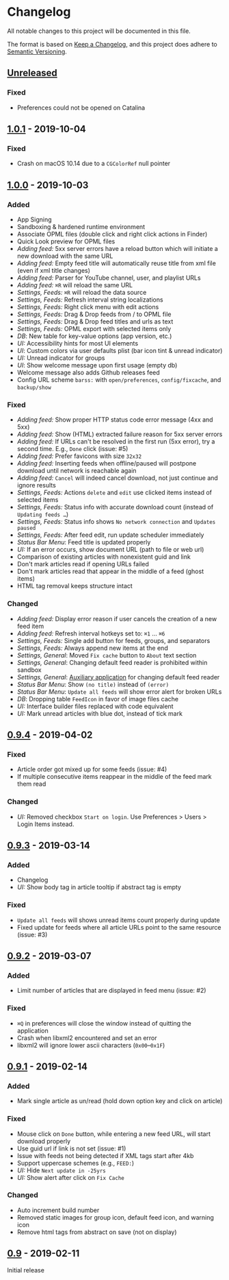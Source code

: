 # Changelog
All notable changes to this project will be documented in this file.

The format is based on [Keep a Changelog](https://keepachangelog.com/en/1.0.0/),
and this project does adhere to [Semantic Versioning](https://semver.org/spec/v2.0.0.html).


## [Unreleased]
### Fixed
- Preferences could not be opened on Catalina

## [1.0.1] - 2019-10-04
### Fixed
- Crash on macOS 10.14 due to a `CGColorRef` null pointer


## [1.0.0] - 2019-10-03
### Added
- App Signing
- Sandboxing & hardened runtime environment
- Associate OPML files (double click and right click actions in Finder)
- Quick Look preview for OPML files
- *Adding feed:* 5xx server errors have a reload button which will initiate a new download with the same URL
- *Adding feed:* Empty feed title will automatically reuse title from xml file (even if xml title changes)
- *Adding feed:* Parser for YouTube channel, user, and playlist URLs
- *Adding feed:* `⌘R` will reload the same URL
- *Settings, Feeds:* `⌘R` will reload the data source
- *Settings, Feeds:* Refresh interval string localizations
- *Settings, Feeds:* Right click menu with edit actions
- *Settings, Feeds:* Drag & Drop feeds from / to OPML file
- *Settings, Feeds:* Drag & Drop feed titles and urls as text
- *Settings, Feeds:* OPML export with selected items only
- *DB*: New table for key-value options (app version, etc.)
- *UI:* Accessibility hints for most UI elements
- *UI*: Custom colors via user defaults plist (bar icon tint & unread indicator)
- *UI:* Unread indicator for groups
- *UI*: Show welcome message upon first usage (empty db)
- Welcome message also adds Github releases feed
- Config URL scheme `barss:` with `open/preferences`, `config/fixcache`, and `backup/show`

### Fixed
- *Adding feed:* Show proper HTTP status code error message (4xx and 5xx)
- *Adding feed:* Show (HTML) extracted failure reason for 5xx server errors
- *Adding feed:* If URLs can't be resolved in the first run (5xx error), try a second time. E.g., `Done` click (issue: #5)
- *Adding feed:* Prefer favicons with size `32x32`
- *Adding feed:* Inserting feeds when offline/paused will postpone download until network is reachable again
- *Adding feed:* `Cancel` will indeed cancel download, not just continue and ignore results
- *Settings, Feeds:* Actions `delete` and `edit` use clicked items instead of selected items
- *Settings, Feeds:* Status info with accurate download count (instead of `Updating feeds …`)
- *Settings, Feeds:* Status info shows `No network connection` and `Updates paused`
- *Settings, Feeds:* After feed edit, run update scheduler immediately
- *Status Bar Menu*: Feed title is updated properly
- *UI:* If an error occurs, show document URL (path to file or web url)
- Comparison of existing articles with nonexistent guid and link
- Don't mark articles read if opening URLs failed
- Don't mark articles read that appear in the middle of a feed (ghost items)
- HTML tag removal keeps structure intact

### Changed
- *Adding feed:* Display error reason if user cancels the creation of a new feed item
- *Adding feed:* Refresh interval hotkeys set to: `⌘1` … `⌘6`
- *Settings, Feeds:* Single add button for feeds, groups, and separators
- *Settings, Feeds:* Always append new items at the end
- *Settings, General*: Moved `Fix cache` button to `About` text section
- *Settings, General*: Changing default feed reader is prohibited within sandbox
- *Settings, General*: [Auxiliary application](https://github.com/relikd/URL-Scheme-Defaults) for changing default feed reader
- *Status Bar Menu*: Show `(no title)` instead of `(error)`
- *Status Bar Menu*: `Update all feeds` will show error alert for broken URLs
- *DB*: Dropping table `FeedIcon` in favor of image files cache
- *UI:* Interface builder files replaced with code equivalent
- *UI:* Mark unread articles with blue dot, instead of tick mark


## [0.9.4] - 2019-04-02
### Fixed
- Article order got mixed up for some feeds (issue: #4)
- If multiple consecutive items reappear in the middle of the feed mark them read

### Changed
- *UI:* Removed checkbox `Start on login`. Use Preferences > Users > Login Items instead.


## [0.9.3] - 2019-03-14
### Added
- Changelog
- *UI:* Show body tag in article tooltip if abstract tag is empty

### Fixed
- `Update all feeds` will shows unread items count properly during update
- Fixed update for feeds where all article URLs point to the same resource (issue: #3)


## [0.9.2] - 2019-03-07
### Added
- Limit number of articles that are displayed in feed menu (issue: #2)

### Fixed
- `⌘Q` in preferences will close the window instead of quitting the application
- Crash when libxml2 encountered and set an error
- libxml2 will ignore lower ascii characters (`0x00`–`0x1F`)


## [0.9.1] - 2019-02-14
### Added
- Mark single article as un/read (hold down option key and click on article)

### Fixed
- Mouse click on `Done` button, while entering a new feed URL, will start download properly
- Use guid url if link is not set (issue: #1)
- Issue with feeds not being detected if XML tags start after 4kb
- Support uppercase schemes (e.g., `FEED:`)
- *UI:* Hide `Next update in -25yrs`
- *UI:* Show alert after click on `Fix Cache`

### Changed
- Auto increment build number
- Removed static images for group icon, default feed icon, and warning icon
- Remove html tags from abstract on save (not on display)


## [0.9] - 2019-02-11
Initial release


[Unreleased]: https://github.com/relikd/baRSS/compare/v1.0.1...HEAD
[1.0.1]: https://github.com/relikd/baRSS/compare/v1.0.0...v1.0.1
[1.0.0]: https://github.com/relikd/baRSS/compare/v0.9.4...v1.0.0
[0.9.4]: https://github.com/relikd/baRSS/compare/v0.9.3...v0.9.4
[0.9.3]: https://github.com/relikd/baRSS/compare/v0.9.2...v0.9.3
[0.9.2]: https://github.com/relikd/baRSS/compare/v0.9.1...v0.9.2
[0.9.1]: https://github.com/relikd/baRSS/compare/v0.9...v0.9.1
[0.9]: https://github.com/relikd/baRSS/compare/2fecf33d3101b0e7888bafee9d3b0f8b9cee30c6...v0.9
